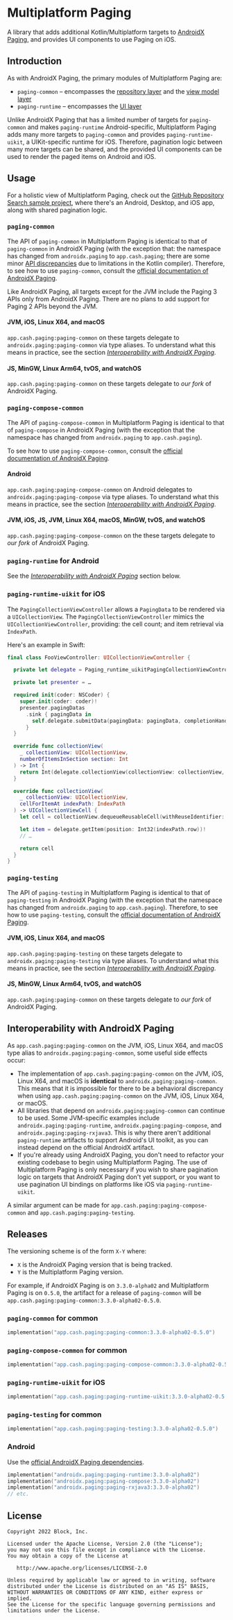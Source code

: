 # Multiplatform Paging

A library that adds additional Kotlin/Multiplatform targets to [AndroidX Paging](https://developer.android.com/topic/libraries/architecture/paging/v3-overview),
and provides UI components to use Paging on iOS.

## Introduction

As with AndroidX Paging, the primary modules of Multiplatform Paging are:

* `paging-common` – encompasses the [repository layer](https://developer.android.com/topic/libraries/architecture/paging/v3-overview#repository) and the [view model layer](https://developer.android.com/topic/libraries/architecture/paging/v3-overview#viewmodel)
* `paging-runtime` – encompasses the [UI layer](https://developer.android.com/topic/libraries/architecture/paging/v3-overview#ui)

Unlike AndroidX Paging that has a limited number of targets for `paging-common` and makes `paging-runtime` Android-specific,
Multiplatform Paging adds many more targets to `paging-common` and provides `paging-runtime-uikit`, a UIKit-specific runtime for iOS.
Therefore, pagination logic between many more targets can be shared,
and the provided UI components can be used to render the paged items on Android and iOS.

## Usage

For a holistic view of Multiplatform Paging, check out the [GitHub Repository Search sample project](samples/repo-search), where there's an Android, Desktop, and iOS app, along with shared pagination logic.

### `paging-common`

The API of `paging-common` in Multiplatform Paging is identical to that of `paging-common` in AndroidX Paging
(with the exception that: the namespace has changed from `androidx.paging` to `app.cash.paging`;
there are some minor [API discrepancies](paging-common/README.md) due to limitations in the Kotlin compiler).
Therefore, to see how to use `paging-common`, consult the [official documentation of AndroidX Paging](https://developer.android.com/topic/libraries/architecture/paging/v3-overview).

Like AndroidX Paging, all targets except for the JVM include the Paging 3 APIs only from AndroidX Paging.
There are no plans to add support for Paging 2 APIs beyond the JVM.

#### JVM, iOS, Linux X64, and macOS

`app.cash.paging:paging-common` on these targets delegate to `androidx.paging:paging-common` via type aliases.
To understand what this means in practice, see the section [_Interoperability with AndroidX Paging_](#interoperability-with-androidx-paging).

#### JS, MinGW, Linux Arm64, tvOS, and watchOS

`app.cash.paging:paging-common` on these targets delegate to _our fork_ of AndroidX Paging.

### `paging-compose-common`

The API of `paging-compose-common` in Multiplatform Paging is identical to that of `paging-compose` in AndroidX Paging
(with the exception that the namespace has changed from `androidx.paging` to `app.cash.paging`).

To see how to use `paging-compose-common`, consult the [official documentation of AndroidX Paging](https://developer.android.com/reference/kotlin/androidx/paging/compose/package-summary#(kotlinx.coroutines.flow.Flow).collectAsLazyPagingItems(kotlin.coroutines.CoroutineContext)).

#### Android

`app.cash.paging:paging-compose-common` on Android delegates to `androidx.paging:paging-compose` via type aliases.
To understand what this means in practice, see the section [_Interoperability with AndroidX Paging_](#interoperability-with-androidx-paging).

#### JVM, iOS, JS, JVM, Linux X64, macOS, MinGW, tvOS, and watchOS

`app.cash.paging:paging-compose-common` on the these targets delegate to _our fork_ of AndroidX Paging.

### `paging-runtime` for Android

See the [_Interoperability with AndroidX Paging_](#interoperability-with-androidx-paging) section below.

### `paging-runtime-uikit` for iOS

The `PagingCollectionViewController` allows a `PagingData` to be rendered via a `UICollectionView`.
The `PagingCollectionViewController` mimics the `UICollectionViewController`,
providing: the cell count; and item retrieval via `IndexPath`.

Here's an example in Swift:

```swift
final class FooViewController: UICollectionViewController {

  private let delegate = Paging_runtime_uikitPagingCollectionViewController<Foo>()

  private let presenter = …

  required init(coder: NSCoder) {
    super.init(coder: coder)!
    presenter.pagingDatas
      .sink { pagingData in
        self.delegate.submitData(pagingData: pagingData, completionHandler: …)
      }
  }

  override func collectionView(
    _ collectionView: UICollectionView,
    numberOfItemsInSection section: Int
  ) -> Int {
    return Int(delegate.collectionView(collectionView: collectionView, numberOfItemsInSection: Int64(section)))
  }

  override func collectionView(
    _ collectionView: UICollectionView,
    cellForItemAt indexPath: IndexPath
  ) -> UICollectionViewCell {
    let cell = collectionView.dequeueReusableCell(withReuseIdentifier: "FooCell", for: indexPath) as! FooCell

    let item = delegate.getItem(position: Int32(indexPath.row))!
    // …

    return cell
  }
}
```

### `paging-testing`

The API of `paging-testing` in Multiplatform Paging is identical to that of `paging-testing` in AndroidX Paging
(with the exception that the namespace has changed from `androidx.paging` to `app.cash.paging`).
Therefore, to see how to use `paging-testing`, consult the [official documentation of AndroidX Paging](https://developer.android.com/topic/libraries/architecture/paging/test).

#### JVM, iOS, Linux X64, and macOS

`app.cash.paging:paging-testing` on these targets delegate to `androidx.paging:paging-testing` via type aliases.
To understand what this means in practice, see the section [_Interoperability with AndroidX Paging_](#interoperability-with-androidx-paging).

#### JS, MinGW, Linux Arm64, tvOS, and watchOS

`app.cash.paging:paging-common` on these targets delegate to _our fork_ of AndroidX Paging.

## Interoperability with AndroidX Paging

As `app.cash.paging:paging-common` on the JVM, iOS, Linux X64, and macOS type alias to `androidx.paging:paging-common`,
some useful side effects occur:

* The implementation of `app.cash.paging:paging-common` on the JVM, iOS, Linux X64, and macOS is **identical** to `androidx.paging:paging-common`.
  This means that it is impossible for there to be a behavioral discrepancy when using `app.cash.paging:paging-common` on the JVM, iOS, Linux X64, or macOS.
* All libraries that depend on `androidx.paging:paging-common` can continue to be used. 
  Some JVM-specific examples include `androidx.paging:paging-runtime`, `androidx.paging:paging-compose`, and `androidx.paging:paging-rxjava3`.
  This is why there aren't additional `paging-runtime` artifacts to support Android's UI toolkit,
  as you can instead depend on the official AndroidX artifact.
* If you're already using AndroidX Paging, you don't need to refactor your existing codebase to begin using Multiplatform Paging.
  The use of Multiplatform Paging is only necessary if you wish to share pagination logic on targets that AndroidX Paging don't yet support, or you want to use pagination UI bindings on platforms like iOS via `paging-runtime-uikit`. 

A similar argument can be made for `app.cash.paging:paging-compose-common` and `app.cash.paging:paging-testing`.

## Releases

The versioning scheme is of the form `X-Y` where:

- `X` is the AndroidX Paging version that is being tracked.
- `Y` is the Multiplatform Paging version.

For example, if AndroidX Paging is on `3.3.0-alpha02` and Multiplatform Paging is on `0.5.0`,
the artifact for a release of `paging-common` will be `app.cash.paging:paging-common:3.3.0-alpha02-0.5.0`.

### `paging-common` for common

```kotlin
implementation("app.cash.paging:paging-common:3.3.0-alpha02-0.5.0")
```

### `paging-compose-common` for common

```kotlin
implementation("app.cash.paging:paging-compose-common:3.3.0-alpha02-0.5.0")
```

### `paging-runtime-uikit` for iOS

```kotlin
implementation("app.cash.paging:paging-runtime-uikit:3.3.0-alpha02-0.5.0")
```

### `paging-testing` for common

```kotlin
implementation("app.cash.paging:paging-testing:3.3.0-alpha02-0.5.0")
```

### Android

Use the [official AndroidX Paging dependencies](https://developer.android.com/jetpack/androidx/releases/paging#declaring_dependencies).

```kotlin
implementation("androidx.paging:paging-runtime:3.3.0-alpha02")
implementation("androidx.paging:paging-compose:3.3.0-alpha02")
implementation("androidx.paging:paging-rxjava3:3.3.0-alpha02")
// etc.
```

## License

    Copyright 2022 Block, Inc.

    Licensed under the Apache License, Version 2.0 (the "License");
    you may not use this file except in compliance with the License.
    You may obtain a copy of the License at

       http://www.apache.org/licenses/LICENSE-2.0

    Unless required by applicable law or agreed to in writing, software
    distributed under the License is distributed on an "AS IS" BASIS,
    WITHOUT WARRANTIES OR CONDITIONS OF ANY KIND, either express or implied.
    See the License for the specific language governing permissions and
    limitations under the License.
